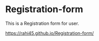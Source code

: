 # Registration-form
This is a Registration form for user.

https://rahi45.github.io/Registration-form/
